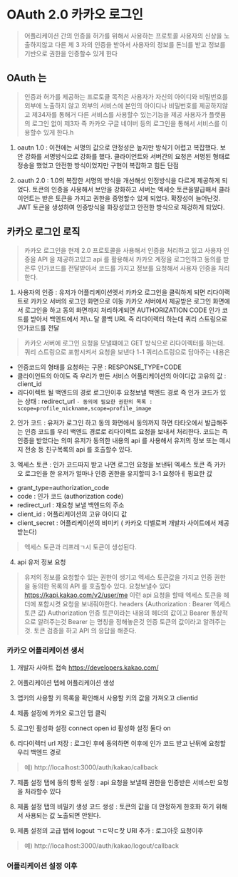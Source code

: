 

# OAuth 2.0 카카오 로그인  

> 어플리케이션 간의 인증을 허가를 위해서 사용하는 프로토콜
> 사용자의 신상을 노출하지않고 다른 제 3 자의 인증을 받아서
> 사용자의 정보를 돈늬를 받고 정보를 기반으로 권한을 인증할수 있게 한다

## OAuth 는 
> 인증과 허가를 제공하는 프로토클
> 목적은 사용자가 자신의 아이디와 비밀번호를 외부에 노출하지 않고
> 외부의 서비스에 본인의 아이디나 비밀번호를 제공하지않고 제34자를 통해거 다른 서비스를 사용할수 있는기능을 제공
> 사용자가 플랫품의 로그인 없이 제3자 즉 카카오 구글 네이버 등의 로그인을 통해서 서비스를 이용할수 있게 한다.h
1. oautn 1.0  : 이전에는 서명의 값으로 안정성은 높지만 방식기 어렵고 복잡했다. 보안 강화를 서명방식으로 강화를 했다. 클라이언트와 서버간의 요청은 서명된 형태로 정송을 했었고 안전한 방식이었지만 구현이 복잡하고 힘든 단점

2. oauth 2.0 : 1.0의 복잡한 서명의 방식을 개선해섯 인정방식을 다르게 제공하게 되었다. 토큰의 인증을 사용해서 보안을 강화하고 서버는 엑세슷 토큰을발급해서 클라이언트는 받은 토큰을 가지고 권한을 증명할수 있게 되었다. 확장성이 늘어난것.
JWT 토큰을 생성하여 인증방식을 화장성있고 안전한 방식으로 제겅하게 되었다.

## 카카오 로그인 로직
> 카카오 로그인을 현제 2.0 프로토콜을 사용해서 인증을 처리하고 있고 사용자 인증을 API 을 제공하고있고 api 를 활용해서 카카오 계정을
로그인하고 동의를 받은루 인가코드를 전달받아서 코드를 가지고 정보를 요청해서 사용자 인증을 처리한다.

1. 사용자의 인증 : 유저가 어플리케이션엣서 카카오 로그인을 클릭하게 되면 리다이랙트로 카카오 서버의 로그인 화면으로 이동 카카오 서버에서 제공받은 로그인 화면에서 로그인을 하고 동의 화면까지 처리하게되면 AUTHORIZATION CODE 인가 코드를 받아서 백엔드에서 저\ㄴ달
콜백 URL 즉 리다이렉터 하는데 쿼리 스트링으로 인가코드를 전달
> 카카오 서버에 로그인 요청을 모낼떄에고 GET 방식으로 리다이렉터를 하는데. 쿼리 스트링으로 포함시켜서 요청을 보낸다
1-1 쿼리스트링으로 담아주는 내용은 
- 인증코드의 형태를 요청하는 구문 : RESPONSE_TYPE=CODE
- 클라이언트의 아이도 즉 우리가 만든 서비스 어플리케이션의 아이디값 고유의 값  : client_id 
- 리다이렉트 될 백엔드의 경로 로그인이후 요청보낼 백엔드 경로 즉 인가 코드가 있는 상태 : redirect_url
`- 동의에 필요한 권한의 목록 : scope=profile_nickname,scope=profile_image`

2. 인가 코드 : 유저가 로그인 하고 동의 화면에서 동의까지 하면 타타오에서 발급해주는 인증 코드를 우리 백엔드 경로로 리다이렉트 요청을 보내서 처리한다. 코드는 즉 인증을 받았다는 의미 유저가 동의한 내용의 api 를 사용해서 유저의 정보 또는 메시지 전송 등 친구목록의 api 를 호출할수 있다.

3. 엑세스 토큰 : 인가 코드따지 받고 나면 로그인 요청을 보낸뒤 엑세스 토큰 즉 카카오 로그인을 한 유저가 얼마나 인증 권한을 유지할띠
3-1 요청아ㅔ 핑요한 값
- grant_type=authorization_code
- code : 인가 코드 (authorization code)
- redirect_url : 재요청 보낼 백엔드의 주소
- client_id : 어플리케이션의 고유 아이디 값
- client_secret : 어플리케이션의 비미키 ( 카카오 디벨로퍼 개발자 사이트에서 제공받는다)
> 엑세스 토큰과 리프레ㄱ시 토큰이 생성된다.


4. api 유저 정보 요청
> 유저의 정보를 요청할수 있는 권한이 생기고 엑세스 토큰값을 가지고 인증 권한을 동의한 목록의 API 를 호출할수 있다. 요청보낼수 있다
> https://kapi.kakao.com/v2/user/me  이런  api 요청을 할때 엑세스 토큰을 헤더에 포함시켯 요청을 보내줘야한다.
> headers {Authorization : Bearer 엑세스 토큰 값}   Authorization 인증 토큰이라는 내용의 헤더의 값이고 Bearer 통상적으로 알려주는것
> Bearer 는 명칭을 정해놓은것 인증 토큰의 값이라고 알려주는것. 토큰 검증을 하고 API 의 응답을 해준다.

### 카카오 어플리케이션 생서 
<!--  가장 중요한 https://developers.kakao.com/console/app/1220327/product/login -->

1. 개발자 사아트 접속 https://developers.kakao.com/

2. 어플리케이션 텝에 어플리케이션 생성

3. 앱키의 사용할 키 목록을 확인해서 사용할 키의 값을 가져오고  clientid

4. 제품 설정에 카카오 로그인 탭 클릭

5. 로그인 활성화 설정 connect open id 활성화 설정 둘다 on

6. 리다이렉터 url 저장 : 로그인 후에 동의하면 이후에 인가 코드 받고 난뒤에 요청할 우리 백엔드 경로
> 예) http://localhost:3000/auth/kakao/callback


7. 제품 설정 탭에 동의 항목 설정 : api 요청을 보낼때 권한을 인증받은 서비스만 요청을 처라할수 있다

8. 제품 설정 탭의 비밀키 생성 코드 생성 : 토큰의 값을 더 안정하게 한호화 하기 위해서 사용되는 값 노출되면 안된다.

9. 제품 설정의 고급 탭에 logout ㄱㄷ약ㄷ찻 URI 추가 : 로그아웃 요청이후
> 예)  http://localhost:3000/auth/kakao/logout/callback




### 어플리케이션 설정 이후

